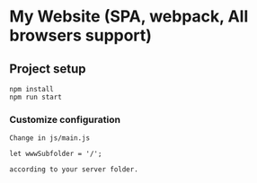 # My Website (SPA, webpack, All browsers support)

## Project setup

```
npm install
npm run start
```

### Customize configuration

```
Change in js/main.js

let wwwSubfolder = '/';

according to your server folder.

```
